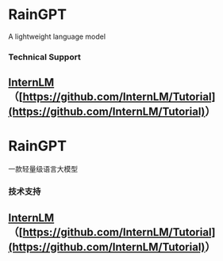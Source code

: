 # RainGPT
A lightweight language model

### Technical Support
[InternLM](https://github.com/InternLM/Tutorial)（<u>[https://github.com/InternLM/Tutorial](https://github.com/InternLM/Tutorial)</u>）
---

# RainGPT
一款轻量级语言大模型

### 技术支持
[InternLM](https://github.com/InternLM/Tutorial)（<u>[https://github.com/InternLM/Tutorial](https://github.com/InternLM/Tutorial)</u>）
---

